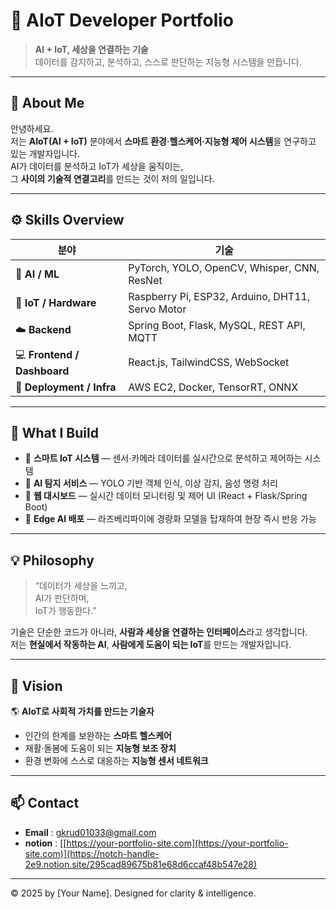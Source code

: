 # 🧠 AIoT Developer Portfolio

> **AI + IoT, 세상을 연결하는 기술**  
> 데이터를 감지하고, 분석하고, 스스로 판단하는 지능형 시스템을 만듭니다.

---

## 👋 About Me

안녕하세요.  
저는 **AIoT(AI + IoT)** 분야에서 **스마트 환경·헬스케어·지능형 제어 시스템**을 연구하고 있는 개발자입니다.  
AI가 데이터를 분석하고 IoT가 세상을 움직이는,  
그 **사이의 기술적 연결고리**를 만드는 것이 저의 일입니다.

---

## ⚙️ Skills Overview

| 분야 | 기술 |
|------|------|
| 🤖 **AI / ML** | PyTorch, YOLO, OpenCV, Whisper, CNN, ResNet |
| 🔌 **IoT / Hardware** | Raspberry Pi, ESP32, Arduino, DHT11, Servo Motor |
| ☁️ **Backend** | Spring Boot, Flask, MySQL, REST API, MQTT |
| 💻 **Frontend / Dashboard** | React.js, TailwindCSS, WebSocket |
| 🧩 **Deployment / Infra** | AWS EC2, Docker, TensorRT, ONNX |

---

## 🧩 What I Build

- 🔹 **스마트 IoT 시스템** — 센서·카메라 데이터를 실시간으로 분석하고 제어하는 시스템  
- 🔹 **AI 탐지 서비스** — YOLO 기반 객체 인식, 이상 감지, 음성 명령 처리  
- 🔹 **웹 대시보드** — 실시간 데이터 모니터링 및 제어 UI (React + Flask/Spring Boot)  
- 🔹 **Edge AI 배포** — 라즈베리파이에 경량화 모델을 탑재하여 현장 즉시 반응 가능  

---

## 💡 Philosophy

> “데이터가 세상을 느끼고,  
> AI가 판단하며,  
> IoT가 행동한다.”

기술은 단순한 코드가 아니라, **사람과 세상을 연결하는 인터페이스**라고 생각합니다.  
저는 **현실에서 작동하는 AI**, **사람에게 도움이 되는 IoT**를 만드는 개발자입니다.

---

## 🧭 Vision

🌎 **AIoT로 사회적 가치를 만드는 기술자**  
- 인간의 한계를 보완하는 **스마트 헬스케어**  
- 재활·돌봄에 도움이 되는 **지능형 보조 장치**  
- 환경 변화에 스스로 대응하는 **지능형 센서 네트워크**

---

## 📫 Contact

- **Email** : gkrud01033@gmail.com  
- **notion** : [[https://your-portfolio-site.com](https://your-portfolio-site.com)](https://notch-handle-2e9.notion.site/295cad89675b81e68d6ccaf48b547e28)

---

© 2025 by [Your Name]. Designed for clarity & intelligence.
